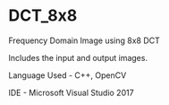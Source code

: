 # DCT_8x8
Frequency Domain Image using 8x8 DCT


Includes the input and output images.

Language Used - C++, OpenCV

IDE - Microsoft Visual Studio 2017
